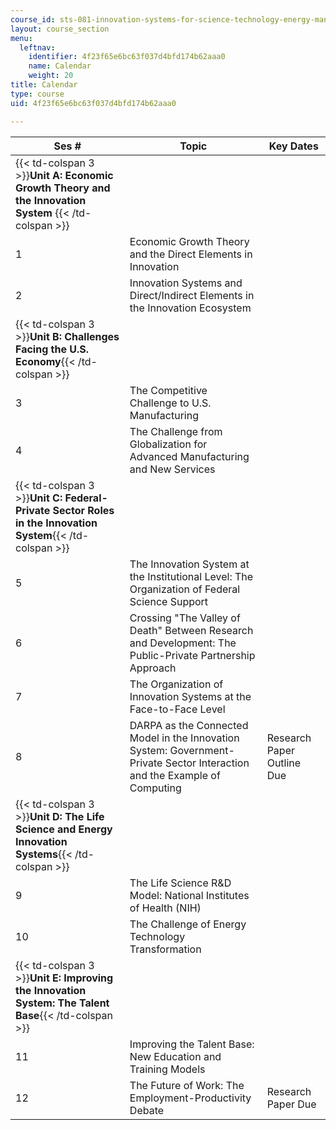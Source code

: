 ```yaml
---
course_id: sts-081-innovation-systems-for-science-technology-energy-manufacturing-and-health-spring-2017
layout: course_section
menu:
  leftnav:
    identifier: 4f23f65e6bc63f037d4bfd174b62aaa0
    name: Calendar
    weight: 20
title: Calendar
type: course
uid: 4f23f65e6bc63f037d4bfd174b62aaa0

---
```


| Ses # | Topic | Key Dates |
| --- | --- | --- |
| {{< td-colspan 3 >}}**Unit A: Economic Growth Theory and the Innovation System** {{< /td-colspan >}} |||
| 1 | Economic Growth Theory and the Direct Elements in Innovation | &nbsp; |
| 2 | Innovation Systems and Direct/Indirect Elements in the Innovation Ecosystem | &nbsp; |
| {{< td-colspan 3 >}}**Unit B: Challenges Facing the U.S. Economy**{{< /td-colspan >}} |||
| 3 | The Competitive Challenge to U.S. Manufacturing | &nbsp; |
| 4 | The Challenge from Globalization for Advanced Manufacturing and New Services | &nbsp; |
| {{< td-colspan 3 >}}**Unit C: Federal-Private Sector Roles in the Innovation System**{{< /td-colspan >}} |||
| 5 | The Innovation System at the Institutional Level: The Organization of Federal Science Support | &nbsp; |
| 6 | Crossing "The Valley of Death" Between Research and Development: The Public-Private Partnership Approach | &nbsp; |
| 7 | The Organization of Innovation Systems at the Face-to-Face Level | &nbsp; |
| 8 | DARPA as the Connected Model in the Innovation System: Government-Private Sector Interaction and the Example of Computing | Research Paper Outline Due |
| {{< td-colspan 3 >}}**Unit D: The Life Science and Energy Innovation Systems**{{< /td-colspan >}} |||
| 9 | The Life Science R&D Model: National Institutes of Health (NIH) | &nbsp; |
| 10 | The Challenge of Energy Technology Transformation | &nbsp; |
| {{< td-colspan 3 >}}**Unit E: Improving the Innovation System: The Talent Base**{{< /td-colspan >}} |||
| 11 | Improving the Talent Base: New Education and Training Models | &nbsp; |
| 12 | The Future of Work: The Employment-Productivity Debate | Research Paper Due